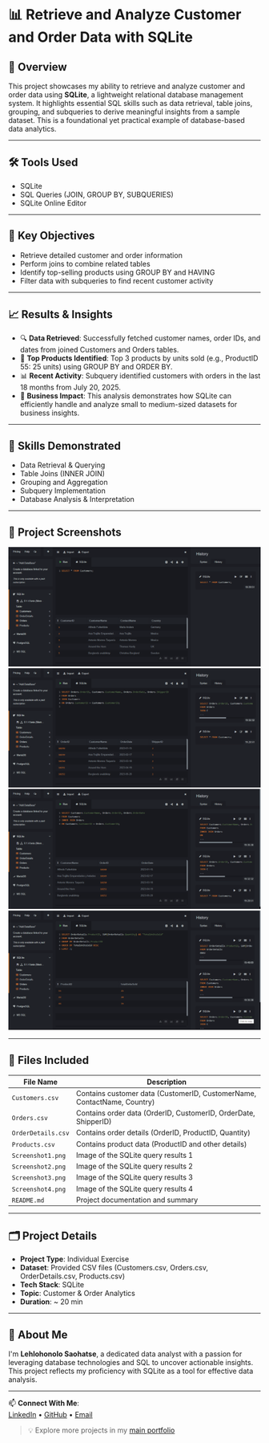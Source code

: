 

# 📊 Retrieve and Analyze Customer and Order Data with SQLite

## 📌 Overview
This project showcases my ability to retrieve and analyze customer and order data using **SQLite**, a lightweight relational database management system. It highlights essential SQL skills such as data retrieval, table joins, grouping, and subqueries to derive meaningful insights from a sample dataset. This is a foundational yet practical example of database-based data analytics.

---

## 🛠 Tools Used
- SQLite
- SQL Queries (JOIN, GROUP BY, SUBQUERIES)
- SQLite Online Editor

---

## 🎯 Key Objectives
- Retrieve detailed customer and order information
- Perform joins to combine related tables
- Identify top-selling products using GROUP BY and HAVING
- Filter data with subqueries to find recent customer activity

---

## 📈 Results & Insights

- 🔍 **Data Retrieved**: Successfully fetched customer names, order IDs, and dates from joined Customers and Orders tables.
- 🔁 **Top Products Identified**: Top 3 products by units sold (e.g., ProductID 55: 25 units) using GROUP BY and ORDER BY.
- 📊 **Recent Activity**: Subquery identified customers with orders in the last 18 months from July 20, 2025.
- 📌 **Business Impact**: This analysis demonstrates how SQLite can efficiently handle and analyze small to medium-sized datasets for business insights.

---

## 🧠 Skills Demonstrated
- Data Retrieval & Querying
- Table Joins (INNER JOIN)
- Grouping and Aggregation
- Subquery Implementation
- Database Analysis & Interpretation

---

## 📸 Project Screenshots

![SQLite Analysis Overview 1](./Screenshot1.png)  
![SQLite Analysis Overview 2](./Screenshot2.png)  
![SQLite Analysis Overview 3](./Screenshot3.png)  
![SQLite Analysis Overview 4](./Screenshot4.png)

---

## 📂 Files Included

| File Name             | Description                                     |
|----------------------|-------------------------------------------------|
| `Customers.csv`       | Contains customer data (CustomerID, CustomerName, ContactName, Country) |
| `Orders.csv`          | Contains order data (OrderID, CustomerID, OrderDate, ShipperID) |
| `OrderDetails.csv`    | Contains order details (OrderID, ProductID, Quantity) |
| `Products.csv`        | Contains product data (ProductID and other details) |
| `Screenshot1.png`     | Image of the SQLite query results 1             |
| `Screenshot2.png`     | Image of the SQLite query results 2             |
| `Screenshot3.png`     | Image of the SQLite query results 3             |
| `Screenshot4.png`     | Image of the SQLite query results 4             |
| `README.md`           | Project documentation and summary               |

---

## 🗂 Project Details

- **Project Type**: Individual Exercise
- **Dataset**: Provided CSV files (Customers.csv, Orders.csv, OrderDetails.csv, Products.csv)
- **Tech Stack**: SQLite
- **Topic**: Customer & Order Analytics
- **Duration**: ~ 20 min

---

## 🙋 About Me

I'm **Lehlohonolo Saohatse**, a dedicated data analyst with a passion for leveraging database technologies and SQL to uncover actionable insights. This project reflects my proficiency with SQLite as a tool for effective data analysis.

---

📫 **Connect With Me**:  
[LinkedIn](inkedin.com/in/lehlohonolo-saohatse-ab6ab624b/) • [GitHub](https://github.com/Lehlohonolo-Saohatse) • [Email](https://message-ls.streamlit.app/)

> 💡 Explore more projects in my [main portfolio](https://github.com/Lehlohonolo-Saohatse/data-analytics-portfolio)
